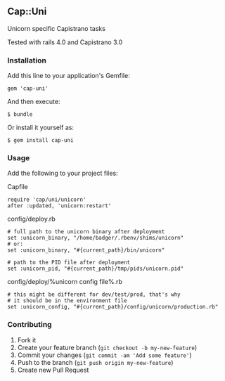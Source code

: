 ## Cap::Uni

Unicorn specific Capistrano tasks

Tested with rails 4.0 and Capistrano 3.0

### Installation

Add this line to your application's Gemfile:

    gem 'cap-uni'

And then execute:

    $ bundle

Or install it yourself as:

    $ gem install cap-uni

### Usage

Add the following to your project files:

Capfile  
  
    require 'cap/uni/unicorn'  
    after :updated, 'unicorn:restart'  


config/deploy.rb  

    # full path to the unicorn binary after deployment  
    set :unicorn_binary, "/home/badger/.rbenv/shims/unicorn"  
    # or:  
    set :unicorn_binary, "#{current_path}/bin/unicorn"  
    
    # path to the PID file after deployment  
    set :unicorn_pid, "#{current_path}/tmp/pids/unicorn.pid"  

config/deploy/%unicorn config file%.rb  

    # this might be different for dev/test/prod, that's why  
    # it should be in the environment file  
    set :unicorn_config, "#{current_path}/config/unicorn/production.rb"  

### Contributing

1. Fork it
2. Create your feature branch (`git checkout -b my-new-feature`)
3. Commit your changes (`git commit -am 'Add some feature'`)
4. Push to the branch (`git push origin my-new-feature`)
5. Create new Pull Request
